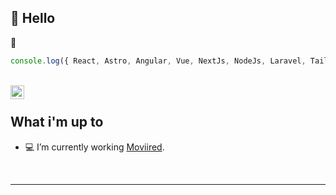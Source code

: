 ## 👋 Hello

💖
```javascript
console.log({ React, Astro, Angular, Vue, NextJs, NodeJs, Laravel, TailwindCss })
```
<br/>
<a href="https://www.linkedin.com/in/brandol-jes%C3%BAs-vargas-44294b135/">
<img align="left" alt="Brandol Jesus LinkedIn" width="22px" src="https://www.google.com/url?sa=i&url=https%3A%2F%2Fwww.tmf-group.com%2Fes-co%2Fcase-studies%2Flinkedin%2F&psig=AOvVaw2kXB-lU6CPTGUhQlGVlD9_&ust=1694726995066000&source=images&cd=vfe&opi=89978449&ved=0CBAQjRxqFwoTCODLvJfEqIEDFQAAAAAdAAAAABAj" />
</a>

<br/> 

## What i'm up to

- 💻 I’m currently working [Moviired](https://www.moviired.co/).

<br />

---

